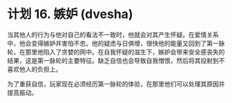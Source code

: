 # 计划 16. 嫉妒 (dvesha)

当其他人的行为与他对自己的看法不一致时，他就会对其产生怀疑。在爱情关系中，他会变得嫉妒并害怕不忠。他的疑虑与日俱增，很快他的能量又回到了第一脉轮，在那里他陷入了贪婪的网中。在自我怀疑的滋生下，嫉妒会带来安全感丧失的结果，这是第一脉轮的主要特征。缺乏自信也会导致自我憎恨，然后将其投射到不喜欢他人的负担上。

为了重获自信，玩家现在必须经历第一脉轮的体验，在那里他们可以处理其原因并提高振动。
